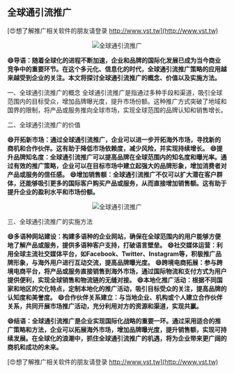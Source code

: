 ## **全球通引流推广**

[😍想了解推广相关软件的朋友请登录 http://www.vst.tw](http://www.vst.tw)

 <center><img src="https://vst.tw/MP4/tuiguang/png/5.png" alt="全球通引流推广"></center>

**😄导语：随着全球化的进程不断加速，企业和品牌的国际化发展已成为当今商业竞争中的重要环节。在这个多元化、信息化的时代，全球通引流推广策略的应用越来越受到企业的关注。本文将探讨全球通引流推广的概念、价值以及实施方法。**

一、全球通引流推广的概念
全球通引流推广是指通过多种手段和渠道，吸引全球范围内的目标受众，增加品牌曝光度，提升市场份额。这种推广方式突破了地域和国界的限制，将产品或服务推向全球市场，实现全球范围的品牌认知和销售增长。

二、全球通引流推广的价值

**😄开拓新市场：通过全球通引流推广，企业可以进一步开拓海外市场，寻找新的商机和合作伙伴。这有助于降低市场依赖度，减少风险，并实现持续增长。**
**😄提升品牌知名度：全球通引流推广可以提高品牌在全球范围内的知名度和曝光率。通过有效的推广策略，企业可以在目标市场中建立起强大的品牌形象，增加消费者对产品或服务的信任感。**
**😄增加销售额：全球通引流推广不仅可以扩大潜在客户群体，还能够吸引更多的国际客户购买产品或服务，从而直接增加销售额。这有助于提升企业的盈利水平和市场份额。**

 <center><img src="https://vst.tw/MP4/tuiguang/png/0.png" alt="全球通引流推广"></center>

三、全球通引流推广的实施方法

**😄多语种网站建设：构建多语种的企业网站，确保在全球范围内的用户能够方便地了解产品或服务，提供多语种客户支持，打破语言壁垒。**
**😄社交媒体运营：利用全球主流社交媒体平台，如Facebook、Twitter、Instagram等，积极推广品牌形象，与海外用户进行互动交流，提高品牌曝光度。**
**😄跨境电商拓展：参与跨境电商平台，将产品或服务直接销售到海外市场，通过国际物流和支付方式为用户提供便利，实现全球销售和物流链的无缝对接。**
**😄本地化推广活动：根据不同国家和地区的文化特点，定制本地化的推广活动，吸引目标受众的关注，提高品牌的认知度和美誉度。**
**😄合作伙伴关系建立：与当地企业、机构或个人建立合作伙伴关系，共同开展市场推广活动，充分利用对方的资源和渠道，实现共赢。**

**😄结语：全球通引流推广是企业实现国际化战略的重要一环。通过采用适合的推广策略和方法，企业可以拓展海外市场，增加品牌曝光度，提升销售额，实现可持续发展。在全球化的浪潮中，抓住全球通引流推广的机遇，将为企业带来更广阔的商机和成功的未来。**

[😍想了解推广相关软件的朋友请登录 http://www.vst.tw](http://www.vst.tw)



